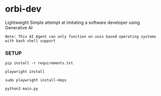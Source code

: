 # orbi-dev
Lightweight Simple attempt at imitating a software developer using Generative AI

`
Note: This AI Agent can only function on unix based operating systems with bash shell support
`

### SETUP
```
pip install -r requirements.txt

playwright install

sudo playwright install-deps

python3 main.py
```